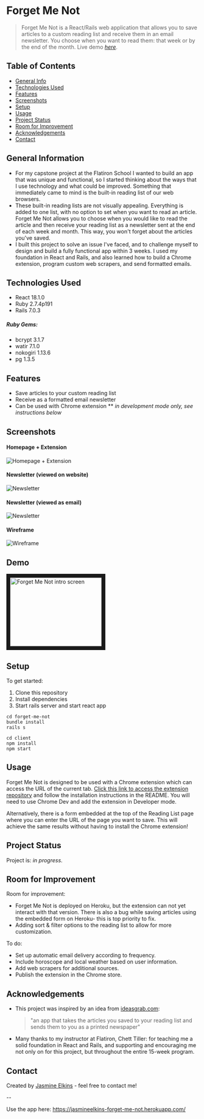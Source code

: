 # Forget Me Not

> Forget Me Not is a React/Rails web application that allows you to save articles to a custom reading list and receive them in an email newsletter. You choose when you want to read them: that week or by the end of the month.
> Live demo [_here_](https://vimeo.com/723854744/ea6d716679).

## Table of Contents

- [General Info](#general-information)
- [Technologies Used](#technologies-used)
- [Features](#features)
- [Screenshots](#screenshots)
- [Setup](#setup)
- [Usage](#usage)
- [Project Status](#project-status)
- [Room for Improvement](#room-for-improvement)
- [Acknowledgements](#acknowledgements)
- [Contact](#contact)
<!-- * [License](#license) -->

## General Information

- For my capstone project at the Flatiron School I wanted to build an app that was unique and functional, so I started thinking about the ways that I use technology and what could be improved. Something that immediately came to mind is the built-in reading list of our web browsers.
- These built-in reading lists are not visually appealing. Everything is added to one list, with no option to set when you want to read an article. Forget Me Not allows you to choose when you would like to read the article and then receive your reading list as a newsletter sent at the end of each week and month. This way, you won't forget about the articles you've saved.
- I built this project to solve an issue I've faced, and to challenge myself to design and build a fully functional app within 3 weeks. I used my foundation in React and Rails, and also learned how to build a Chrome extension, program custom web scrapers, and send formatted emails.
<!-- You don't have to answer all the questions - just the ones relevant to your project. -->

## Technologies Used

- React 18.1.0
- Ruby 2.7.4p191
- Rails 7.0.3

##### Ruby Gems:

- bcrypt 3.1.7
- watir 7.1.0
- nokogiri 1.13.6
- pg 1.3.5

## Features

- Save articles to your custom reading list
- Receive as a formatted email newsletter
- Can be used with Chrome extension ** _in development mode only, see instructions below_

## Screenshots

#### Homepage + Extension
![Homepage + Extension](https://res.cloudinary.com/dbl7owtdh/image/upload/v1657639054/Forget%20Me%20Not/Forget_me_not_w_extension_v6ly8q.png)

#### Newsletter (viewed on website)
![Newsletter](https://res.cloudinary.com/dbl7owtdh/image/upload/v1657639066/Forget%20Me%20Not/forget-me-not_vo92xm.png)

#### Newsletter (viewed as email)
![Newsletter](https://res.cloudinary.com/dbl7owtdh/image/upload/v1657651160/Forget%20Me%20Not/email_newsletter_vktxrb.png)

#### Wireframe
![Wireframe](https://res.cloudinary.com/dbl7owtdh/image/upload/v1657639054/Forget%20Me%20Not/Forget_Me_Not_wireframe_y7gwuh.png)


## Demo

<a href="https://vimeo.com/723854744/ea6d716679
" target="_blank"><img src="https://res.cloudinary.com/dbl7owtdh/image/upload/v1657639053/Forget%20Me%20Not/intro_image_jrc0hn.png" 
alt="Forget Me Not intro screen" width="240" height="180" border="10" /></a>

## Setup

To get started:

1. Clone this repository
2. Install dependencies
3. Start rails server and start react app

```
cd forget-me-not
bundle install
rails s

cd client
npm install
npm start
```

## Usage

Forget Me Not is designed to be used with a Chrome extension which can access the URL of the current tab. <a href="https://github.com/jasmineelkins/forget-me-not-extension" target="_blank">Click this link to access the extension repository</a> and follow the installation instructions in the README. You will need to use Chrome Dev and add the extension in Developer mode.

Alternatively, there is a form embedded at the top of the Reading List page where you can enter the URL of the page you want to save. This will achieve the same results without having to install the Chrome extension!


## Project Status

Project is: _in progress_.

## Room for Improvement

Room for improvement:

- Forget Me Not is deployed on Heroku, but the extension can not yet interact with that version. There is also a bug while saving articles using the embedded form on Heroku- this is top priority to fix.
- Adding sort & filter options to the reading list to allow for more customization.

To do:

- Set up automatic email delivery according to frequency.
- Include horoscope and local weather based on user information.
- Add web scrapers for additional sources.
- Publish the extension in the Chrome store.

## Acknowledgements

- This project was inspired by an idea from <a href="https://www.ideasgrab.com/ideas-1000-2000/" target="_blank">ideasgrab.com</a>:
  > "an app that takes the articles you saved to your reading list and sends them to you as a printed newspaper"
- Many thanks to my instructor at Flatiron, Chett Tiller: for teaching me a solid foundation in React and Rails, and supporting and encouraging me not only on for this project, but throughout the entire 15-week program.

## Contact

Created by [Jasmine Elkins](https://www.linkedin.com/in/jasmine-elkins/) - feel free to contact me!

--

Use the app here: https://jasmineelkins-forget-me-not.herokuapp.com/
